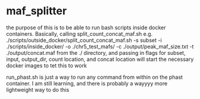 # maf_splitter
the purpose of this is to be able to run bash scripts inside docker containers. Basically, calling split_count_concat_maf.sh e.g. ./scripts/outside_docker/split_count_concat_maf.sh -s subset -i ./scripts/inside_docker/ -o ./chr5_test_mafs/ -c ./output/peak_maf_size.txt -t ./output/concat.maf from the ./ directory, and passing in flags for subset, input, output_dir, count location, and concat location will start the necessary docker images to tet this to work

run_phast.sh is just a way to run any command from within on the phast container. I am still learning, and there is probably a wayyyy more lightweight way to do this